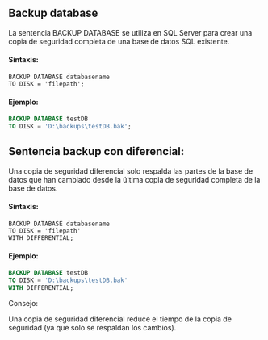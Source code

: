 ## Backup database
La sentencia BACKUP DATABASE se utiliza en SQL Server para crear una copia de seguridad completa de una base de datos SQL existente.

#### Sintaxis:

```ssh
BACKUP DATABASE databasename
TO DISK = 'filepath';
```

#### Ejemplo:

```sql
BACKUP DATABASE testDB
TO DISK = 'D:\backups\testDB.bak';
```

## Sentencia backup con diferencial:

Una copia de seguridad diferencial solo respalda las partes de la base de datos que han cambiado desde la última copia de seguridad completa de la base de datos.

#### Sintaxis:

```ssh
BACKUP DATABASE databasename
TO DISK = 'filepath'
WITH DIFFERENTIAL;
```

#### Ejemplo:

```sql
BACKUP DATABASE testDB
TO DISK = 'D:\backups\testDB.bak'
WITH DIFFERENTIAL;
```

Consejo:

Una copia de seguridad diferencial reduce el tiempo de la copia de seguridad (ya que solo se respaldan los cambios).